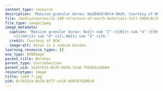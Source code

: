 ```yaml
---
content_type: resource
description: 'Massive granular borax: Na2B4O5(OH)4-8H2O. Courtesy of OCW.'
file: /media/courses/12-108-structure-of-earth-materials-fall-2004/8c7b321a6e20857fce18bd0f079206c0_lab4-7.jpg
file_type: image/jpeg
image_metadata:
  caption: 'Massive granular borax: Na{{< sub "2" >}}B{{< sub "4" >}}O{{< sub "5"
    >}}(OH){{< sub "4" >}}\-8H{{< sub "2" >}}O.'
  credit: Courtesy of OCW.
  image-alt: borax is a sodium borate.
learning_resource_types: []
ocw_type: OCWImage
parent_title: Borates
parent_type: CourseSection
parent_uid: 5a35f615-0235-025b-fea8-75bd59ca5604
resourcetype: Image
title: lab4-7.jpg
uid: 8c7b321a-6e20-857f-ce18-bd0f079206c0
---
```

